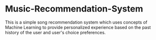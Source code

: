 # Music-Recommendation-System
This is a simple song recommendation system which uses concepts of Machine Learning to provide personalized experience based on the past history of the user and user's choice preferences.
